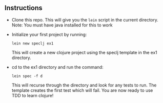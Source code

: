 Instructions
--

- Clone this repo. This will give you the `lein` script in the current directory. Note: You must have java installed for this to work

- Initialize your first project by running: 


      lein new speclj ex1


  This will create a new clojure project using the speclj template in the ex1 directory.

- cd to the ex1 directory and run the command:


      lein spec -f d


  This will recurse through the directory and look for any tests to run. The template creates
  the first test which will fail. You are now ready to use TDD to learn clojure!
